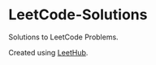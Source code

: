# LeetCode-Solutions

Solutions to LeetCode Problems.


Created using [LeetHub](https://github.com/QasimWani/LeetHub).
